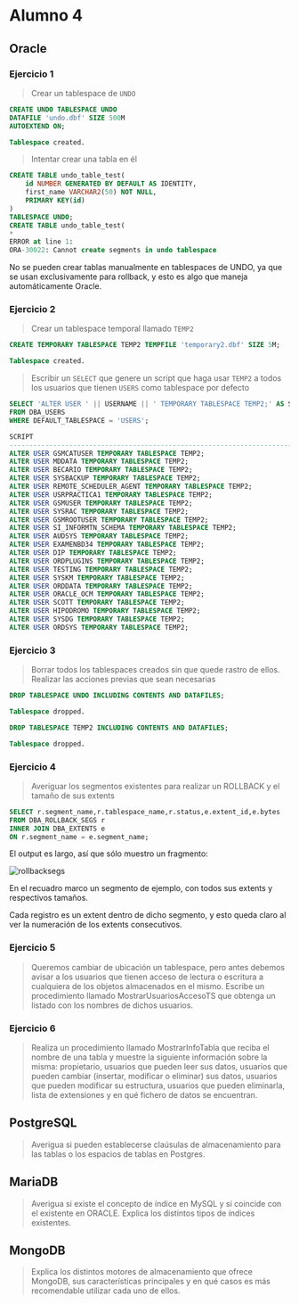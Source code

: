 # Alumno 4

## Oracle

### Ejercicio 1

> Crear un tablespace de `UNDO`

```sql
CREATE UNDO TABLESPACE UNDO
DATAFILE 'undo.dbf' SIZE 500M
AUTOEXTEND ON;

Tablespace created.
```

> Intentar crear una tabla en él

```sql
CREATE TABLE undo_table_test(
    id NUMBER GENERATED BY DEFAULT AS IDENTITY,
    first_name VARCHAR2(50) NOT NULL,
    PRIMARY KEY(id)
)
TABLESPACE UNDO;
CREATE TABLE undo_table_test(
*
ERROR at line 1:
ORA-30022: Cannot create segments in undo tablespace
```

No se pueden crear tablas manualmente en tablespaces de UNDO, ya que se usan exclusivamente para rollback, y esto es algo que maneja automáticamente Oracle.

### Ejercicio 2

> Crear un tablespace temporal llamado `TEMP2`

```sql
CREATE TEMPORARY TABLESPACE TEMP2 TEMPFILE 'temporary2.dbf' SIZE 5M;

Tablespace created.
```

> Escribir un `SELECT` que genere un script que haga usar `TEMP2` a todos los usuarios que tienen `USERS` como tablespace por defecto

```sql
SELECT 'ALTER USER ' || USERNAME || ' TEMPORARY TABLESPACE TEMP2;' AS Script
FROM DBA_USERS
WHERE DEFAULT_TABLESPACE = 'USERS';
```

```sql
SCRIPT
-----------------------------------------------------------------------------------------------------------------------------------------------------------------------
ALTER USER GSMCATUSER TEMPORARY TABLESPACE TEMP2;
ALTER USER MDDATA TEMPORARY TABLESPACE TEMP2;
ALTER USER BECARIO TEMPORARY TABLESPACE TEMP2;
ALTER USER SYSBACKUP TEMPORARY TABLESPACE TEMP2;
ALTER USER REMOTE_SCHEDULER_AGENT TEMPORARY TABLESPACE TEMP2;
ALTER USER USRPRACTICA1 TEMPORARY TABLESPACE TEMP2;
ALTER USER GSMUSER TEMPORARY TABLESPACE TEMP2;
ALTER USER SYSRAC TEMPORARY TABLESPACE TEMP2;
ALTER USER GSMROOTUSER TEMPORARY TABLESPACE TEMP2;
ALTER USER SI_INFORMTN_SCHEMA TEMPORARY TABLESPACE TEMP2;
ALTER USER AUDSYS TEMPORARY TABLESPACE TEMP2;
ALTER USER EXAMENBD34 TEMPORARY TABLESPACE TEMP2;
ALTER USER DIP TEMPORARY TABLESPACE TEMP2;
ALTER USER ORDPLUGINS TEMPORARY TABLESPACE TEMP2;
ALTER USER TESTING TEMPORARY TABLESPACE TEMP2;
ALTER USER SYSKM TEMPORARY TABLESPACE TEMP2;
ALTER USER ORDDATA TEMPORARY TABLESPACE TEMP2;
ALTER USER ORACLE_OCM TEMPORARY TABLESPACE TEMP2;
ALTER USER SCOTT TEMPORARY TABLESPACE TEMP2;
ALTER USER HIPODROMO TEMPORARY TABLESPACE TEMP2;
ALTER USER SYSDG TEMPORARY TABLESPACE TEMP2;
ALTER USER ORDSYS TEMPORARY TABLESPACE TEMP2;
```

### Ejercicio 3

> Borrar todos los tablespaces creados sin que quede rastro de ellos. Realizar las acciones previas que sean necesarias

```sql
DROP TABLESPACE UNDO INCLUDING CONTENTS AND DATAFILES;

Tablespace dropped.

DROP TABLESPACE TEMP2 INCLUDING CONTENTS AND DATAFILES;

Tablespace dropped.
```

### Ejercicio 4

> Averiguar los segmentos existentes para realizar un ROLLBACK y el tamaño de sus extents

```sql
SELECT r.segment_name,r.tablespace_name,r.status,e.extent_id,e.bytes
FROM DBA_ROLLBACK_SEGS r
INNER JOIN DBA_EXTENTS e
ON r.segment_name = e.segment_name;
```

El output es largo, así que sólo muestro un fragmento:

![rollbacksegs](https://i.imgur.com/si0eivY.png)

En el recuadro marco un segmento de ejemplo, con todos sus extents y respectivos tamaños.

Cada registro es un extent dentro de dicho segmento, y esto queda claro al ver la numeración de los extents consecutivos.

### Ejercicio 5

> Queremos cambiar de ubicación un tablespace, pero antes debemos avisar a los usuarios que tienen acceso de lectura o escritura a cualquiera de los objetos almacenados en el mismo. Escribe un procedimiento llamado MostrarUsuariosAccesoTS que obtenga un listado con los nombres de dichos usuarios.























### Ejercicio 6

> Realiza un procedimiento llamado MostrarInfoTabla que reciba el nombre de una tabla y muestre la siguiente información sobre la misma: propietario, usuarios que pueden leer sus datos, usuarios que pueden cambiar (insertar, modificar o eliminar) sus datos, usuarios que pueden modificar su estructura, usuarios que pueden eliminarla, lista de extensiones y en qué fichero de datos se encuentran.

























## PostgreSQL

> Averigua si pueden establecerse claúsulas de almacenamiento para las tablas o los espacios de tablas en Postgres.









## MariaDB

> Averigua si existe el concepto de índice en MySQL y si coincide con el existente en ORACLE. Explica los distintos tipos de índices existentes.








## MongoDB

> Explica los distintos motores de almacenamiento que ofrece MongoDB, sus características principales y en qué casos es más recomendable utilizar cada uno de ellos.








